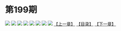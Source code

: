 # 第199期
![](https://mao.mhtupian.com/uploads/img/7563/134434/001.jpg)
![](https://mao.mhtupian.com/uploads/img/7563/134434/002.jpg)
![](https://mao.mhtupian.com/uploads/img/7563/134434/003.jpg)
![](https://mao.mhtupian.com/uploads/img/7563/134434/004.jpg)
![](https://mao.mhtupian.com/uploads/img/7563/134434/005.jpg)
![](https://mao.mhtupian.com/uploads/img/7563/134434/006.jpg)
![](https://mao.mhtupian.com/uploads/img/7563/134434/007.jpg)
![](https://mao.mhtupian.com/uploads/img/7563/134434/008.jpg)
[【上一章】](./83.md)
[【目录】](./READMD.md)
[【下一章】](./85.md)

